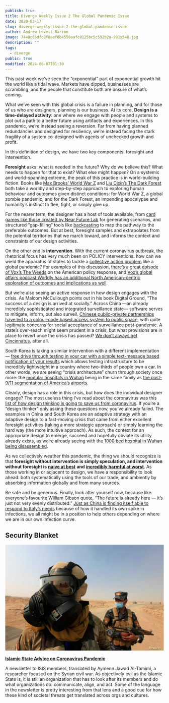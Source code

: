 ```yaml
---
publish: true
title: Diverge Weekly Issue 2 The Global Pandemic Issue
date: 2020-03-17
slug: diverge-weekly-issue-2-the-global-pandemic-issue
author: Andrew Lovett-Barron
image: 7448c66dfd8f8eef6b4550aafc0125bc5c592b2a-991x548.jpg
description: ""
tags:
  - diverge
public: true
modified: 2024-06-07T01:30
---
```


This past week we’ve seen the “exponential” part of exponential growth hit the world like a tidal wave. Markets have dipped, businesses are scrambling, and the people that constitute both are unsure of what’s coming.

What we’ve seen with this global crisis is a failure in planning, and for those of us who are designers, planning is our business. At its core, **Design is a time-delayed activity**: one where we engage with people and systems to plot out a path to a better future using artifacts and experiences. In this pandemic, we’re instead seeing a reversion. Far from having planned redundancies and designed for resiliency, we’re instead facing the stark fragility of a system co-designed with agents of unchecked growth and profit.

In this definition of design, we have two key components: foresight and intervention.

**Foresight** asks: what is needed in the future? Why do we believe this? What needs to happen for that to exist? What else might happen? On a systemic and world-spanning extreme, the peak of this practice is in world-building fiction. Books like [Max Brooks’ World War Z](https://amzn.to/2TR3O9Z) and [Liu Cixin’s The Dark Forest](https://amzn.to/33jAs79) both take a worldly and step-by-step approach to exploring human behaviour and outcomes given distinct conditions: for World War Z, a global zombie pandemic; and for the Dark Forest, an impending apocalypse and humanity’s instinct to flee, fight, or simply give up.

For the nearer term, the designer has a host of tools available, from [card games like those created by Near Future Lab](https://nearfuturelaboratory.myshopify.com/products/design-fiction-product-design-work-kit) for generating scenarios, and structured “gap-filling” tools like [backcasting](https://www.researchgate.net/publication/249060842_Backcasting_-_A_framework_for_for_strategic_planning) to map the pathway to the preferable outcomes. But at best, foresight samples and extrapolates from the potential territories that we march toward, and informs the context and constraints of our design activities.

On the other end is **intervention**. With the current coronavirus outbreak, the rhetorical focus has very much been on POLICY interventions: how can we wield the apparatus of states to tackle a [collective action problem](https://en.wikipedia.org/wiki/Collective_action_problem) like a global pandemic? For examples of this discussion, [there’s a great episode of Vox’s The Weeds](https://megaphone.link/VMP2383267901) on the American policy response, and [Vox’s global affairs podcast Worldly has an additional North American-centric exploration of outcomes and implications as well](https://megaphone.link/VMP2017093543).

But we’re also seeing an active response in how design engages with the crisis. As Malcom McCullough points out in his book Digital Ground, “The success of a design is arrived at socially.” Across China —an already incredibly sophisticated and integrated surveillance state— software serves to mitigate, inform, but also surveil. [Chinese public-private partnerships have led to a colour-code based access system to public space](https://www.nytimes.com/2020/03/01/business/china-coronavirus-surveillance.html), with quite legitimate concerns for social acceptance of surveillance post-pandemic. A state’s over-reach might seem prudent in a crisis, but what provisions are in place to revert once the crisis has passed? [We don’t always get Cincinnatus](https://en.wikipedia.org/wiki/Lucius_Quinctius_Cincinnatus), after all.

South Korea is taking a similar intervention with a different implementation — [free drive through testing in your car with a simple text-message based notification of your results](https://www.npr.org/sections/goatsandsoda/2020/03/13/815441078/south-koreas-drive-through-testing-for-coronavirus-is-fast-and-free) which allows testing infrastructure to be incredibly lightweight in a country where two-thirds of people own a car. In other words, we are seeing “crisis architecture” churn through society once more: the [modular hospitals in Wuhan](https://www.straitstimes.com/asia/east-asia/china-building-1000-bed-hospital-over-the-weekend-to-treat-coronavirus) being in the same family as [the post-9/11 segmentation of America’s airports](https://99percentinvisible.org/episode/episode-32-design-for-airports/).

Clearly, design has a role in this crisis, but how does the individual designer engage? The most useless thing I’ve read about the coronavirus was this [list of how design thinking is going to save us from coronavirus](https://fortune.com/2020/01/28/the-coronavirus-problem-could-be-solved-by-design-thinking/). If you’re a “design thinker” only asking these questions now, you’ve already failed. The examples in China and South Korea are an adaptive strategy with an adaptive design to a fast-moving crisis that came from either excellent foresight activities (taking a more strategic approach) or simply learning the hard way (the more intuitive approach). As such, the context for an appropriate design to emerge, succeed and hopefully obviate its utility already exists, as we’re already seeing with the [1000 bed hospital in Wuhan being disassembled](https://archpaper.com/2020/03/wuhan-shutters-all-temporary-hospitals-covid-19-risk-dissipates/).

As we collectively weather this pandemic, the thing we should recognize is that **foresight without intervention is simply speculation, and intervention without foresight is** [**naive at best**](https://news.ycombinator.com/item?id=22453746) **and** [**incredibly harmful at worst**](https://www.npr.org/sections/goatsandsoda/2020/03/12/814876173/coronavirus-trump-speech-creates-chaos-eu-says-it-wasnt-warned-of-travel-ban). As those working in or adjacent to design, we have a responsibility to look ahead: both systematically using the tools of our trade, and ambiently by absorbing information globally and from many sources.

Be safe and be generous. Finally, look after yourself now, because like everyone’s favourite William Gibson quote, “The future is already here — it’s just not very evenly distributed.” [Just as China is finding itself able to respond to Italy’s needs](https://www.straitstimes.com/world/europe/coronavirus-china-sends-medical-aid-to-spain-and-italy) because of how it handled its own spike in infections, we all might be in a position to help others depending on where we are in our own infection curve.

## Security Blanket

![](../_assets/63a170eb9964bdad3bc841c542edbd5dc543237b-1180x787.jpg)

[**Islamic State Advice on Coronavirus Pandemic**](http://www.aymennjawad.org/2020/03/islamic-state-advice-on-coronavirus-pandemic)

A newsletter to ISIS members, translated by Aymenn Jawad Al-Tamimi, a researcher focused on the Syrian civil war. As objectively evil as the Islamic State is, it is still an organization that has to look after its members and do what organizations do: communicate, align, and act. Some of the language in the newsletter is pretty interesting from that lens and a good cue for how these kind of societal threats get translated across orgs and cultures.
